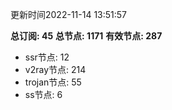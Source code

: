 更新时间2022-11-14 13:51:57

**总订阅: 45**
**总节点: 1171**
**有效节点: 287**
- ssr节点: 12
- v2ray节点: 214
- trojan节点: 55
- ss节点: 6
